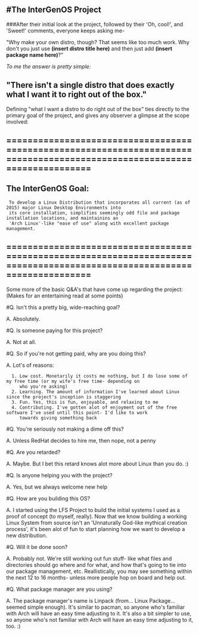 #**The InterGenOS Project**
---
###After their initial look at the project, followed by their 'Oh, cool!', and 'Sweet!' comments, everyone keeps asking me-
                                                      

"Why make your own distro, though?  That seems like too much work. Why don't you just use **(insert distro title here)** and
then just add **(insert package name here)**?"


*To me the answer is pretty simple:*


"There isn't a single distro that does exactly what I want it to right out of the box."
-------------------------------------------------------------------------------------




Defining "what I want a distro to do right out of the box" ties directly to the primary goal of the project, and gives
any observer a glimpse at the scope involved:


=========================================================================================================================
-------------------------------------------------------------------------------------------------------------------------
The InterGenOS Goal:                                                                                                  
--
     To develop a Linux Distribution that incorporates all current (as of 2015) major Linux Desktop Environments into  
     its core installation, simplifies seemingly odd file and package installation locations, and maintainins an       
     'Arch Linux'-like "ease of use" along with excellent package management.                                            
=========================================================================================================================
-------------------------------------------------------------------------------------------------------------------------

Some more of the basic Q&A's that have come up regarding the project: 
(Makes for an entertaining read at some points)


#Q. Isn't this a pretty big, wide-reaching goal?

A. Absolutely.


#Q. Is someone paying for this project?

A. Not at all.


#Q. So if you're not getting paid, why are you doing this?

A. Lot's of reasons:
```
  1. Low cost. Monetarily it costs me nothing, but I do lose some of my free time (or my wife's free time- depending on 
     who you're asking)
  2. Learning. The amount of information I've learned about Linux since the project's inception is staggering
  3. Fun. Yes, this is fun, enjoyable, and relaxing to me  
  4. Contributing. I've gotten alot of enjoyment out of the free software I've used until this point- I'd like to work 
     towards giving something back
```


#Q. You're seriously not making a dime off this?

A. Unless RedHat decides to hire me, then nope, not a penny


#Q. Are you retarded?

A. Maybe. But I bet this retard knows alot more about Linux than you do.  :)


#Q. Is anyone helping you with the project?

A. Yes, but we always welcome new help


#Q. How are you building this OS?

A. I started using the LFS Project to build the initial systems I used as a proof of concept (to myself, really).
   Now that we know building a working Linux System from source isn't an 'Unnaturally God-like mythical
   creation process', it's been alot of fun to start planning how we want to develop a new distribution.


#Q. Will it be done soon?

A. Probably not.  We're still working out fun stuff- like what files and directories should go where and for what,
   and how that's going to tie into our package management, etc.  Reallistically, you may see something within
   the next 12 to 16 months- unless more people hop on board and help out.


#Q. What package manager are you using?

A. The package manager's name is Linpack (from... Linux Package... seemed simple enough).  It's similar to pacman,
   so anyone who's familiar with Arch will have an easy time adjusting to it.  It's also a bit simpler to use,
   so anyone who's not familiar with Arch will have an easy time adjusting to it, too.  :)
